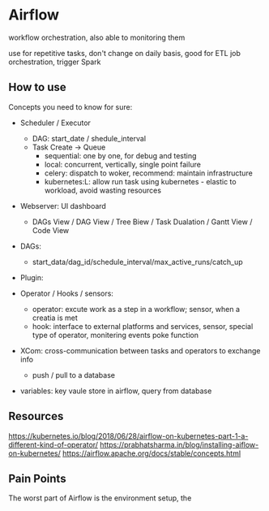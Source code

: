 # Airflow

workflow orchestration, also able to monitoring them

use for repetitive tasks, don't change on daily basis, good for ETL job orchestration, trigger Spark

## How to use 
Concepts you need to know for sure:
- Scheduler / Executor
    - DAG: start_date / shedule_interval
    - Task Create → Queue
        - sequential: one by one, for debug and testing
        - local: concurrent, vertically, single point failure
        - celery: dispatch to woker, recommend: maintain infrastructure
        - kubernetes:L: allow run task using kubernetes - elastic to workload, avoid wasting resources
- Webserver: UI dashboard
    - DAGs View / DAG View /  Tree Biew / Task Dualation / Gantt View / Code View
    
- DAGs:
    - start_data/dag_id/schedule_interval/max_active_runs/catch_up

- Plugin:
- Operator / Hooks / sensors:
    - operator: excute work as a step in a workflow; sensor, when a creatia is met
    - hook: interface to external platforms and services, sensor, special type of operator, monitering events poke function
- XCom: cross-communication between tasks and operators to exchange info
    - push / pull to a database
- variables: key vaule store in airflow, query from database


## Resources 

https://kubernetes.io/blog/2018/06/28/airflow-on-kubernetes-part-1-a-different-kind-of-operator/
https://prabhatsharma.in/blog/installing-aiflow-on-kubernetes/
https://airflow.apache.org/docs/stable/concepts.html


## Pain Points 
The worst part of Airflow is the environment setup, the 




